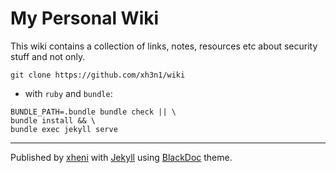 # My Personal Wiki

This wiki contains a collection of links, notes, resources etc about security stuff and not only.

```
git clone https://github.com/xh3n1/wiki
```
* with `ruby` and `bundle`:
```
BUNDLE_PATH=.bundle bundle check || \
bundle install && \
bundle exec jekyll serve
```
---
Published by [xheni](https://xheni.me/) with [Jekyll](https://github.com/jekyll/jekyll) using [BlackDoc](https://github.com/karloespiritu/BlackDoc) theme.
